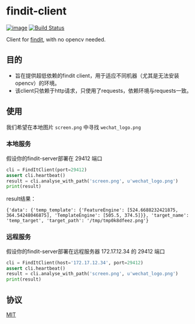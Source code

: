 # findit-client

[![image](https://img.shields.io/pypi/pyversions/requests.svg)](https://pypi.org/project/requests/)
[![Build Status](https://travis-ci.org/williamfzc/findit-client.svg?branch=master)](https://travis-ci.org/williamfzc/findit-client)

Client for [findit](https://github.com/williamfzc/findit), with no opencv needed.

## 目的

- 旨在提供超低依赖的findit client，用于适应不同机器（尤其是无法安装opencv）的环境。
- 该client只依赖于http请求，只使用了requests，依赖环境与requests一致。

## 使用

我们希望在本地图片 `screen.png` 中寻找 `wechat_logo.png`

### 本地服务

假设你的findit-server部署在 29412 端口

```python
cli = FindItClient(port=29412)
assert cli.heartbeat()
result = cli.analyse_with_path('screen.png', u'wechat_logo.png')
print(result)
```

result结果：

```text
{'data': {'temp_template': {'FeatureEngine': [524.6688232421875, 364.54248046875], 'TemplateEngine': [505.5, 374.5]}}, 'target_name': 'temp_target', 'target_path': '/tmp/tmp0k8dfeez.png'}
```

### 远程服务

假设你的findit-server部署在远程服务器 172.17.12.34 的 29412 端口

```python
cli = FindItClient(host='172.17.12.34', port=29412)
assert cli.heartbeat()
result = cli.analyse_with_path('screen.png', u'wechat_logo.png')
print(result)
```

## 协议

[MIT](LICENSE)
